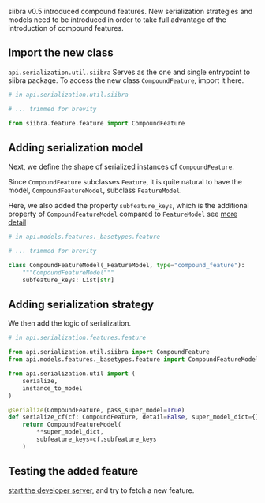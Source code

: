 siibra v0.5 introduced compound features. New serialization strategies and models need to be introduced in order to take full advantage of the introduction of compound features.

## Import the new class

`api.serialization.util.siibra` Serves as the one and single entrypoint to siibra package. To access the new class `CompoundFeature`, import it here.

```python
# in api.serialization.util.siibra

# ... trimmed for brevity

from siibra.feature.feature import CompoundFeature
```

## Adding serialization model

Next, we define the shape of serialized instances of `CompoundFeature`.

Since `CompoundFeature` subclasses `Feature`, it is quite natural to have the model, `CompoundFeatureModel`, subclass `FeatureModel`. 

Here, we also added the property `subfeature_keys`, which is the additional property of `CompoundFeatureModel` compared to `FeatureModel` see [more detail](../api.models/#api.models._commons.ConfigBaseModel.__init_subclass__)

```python
# in api.models.features._basetypes.feature

# ... trimmed for brevity

class CompoundFeatureModel(_FeatureModel, type="compound_feature"):
    """CompoundFeatureModel"""
    subfeature_keys: List[str]

```

## Adding serialization strategy

We then add the logic of serialization.

```python
# in api.serialization.features.feature

from api.serialization.util.siibra import CompoundFeature
from api.models.features._basetypes.feature import CompoundFeatureModel

from api.serialization.util import (
    serialize,
    instance_to_model
)

@serialize(CompoundFeature, pass_super_model=True)
def serialize_cf(cf: CompoundFeature, detail=False, super_model_dict={}, **kwargs) -> CompoundFeatureModel:
    return CompoundFeatureModel(
        **super_model_dict,
        subfeature_keys=cf.subfeature_keys
    )

```

## Testing the added feature

[start the developer server](./develop.md), and try to fetch a new feature.
